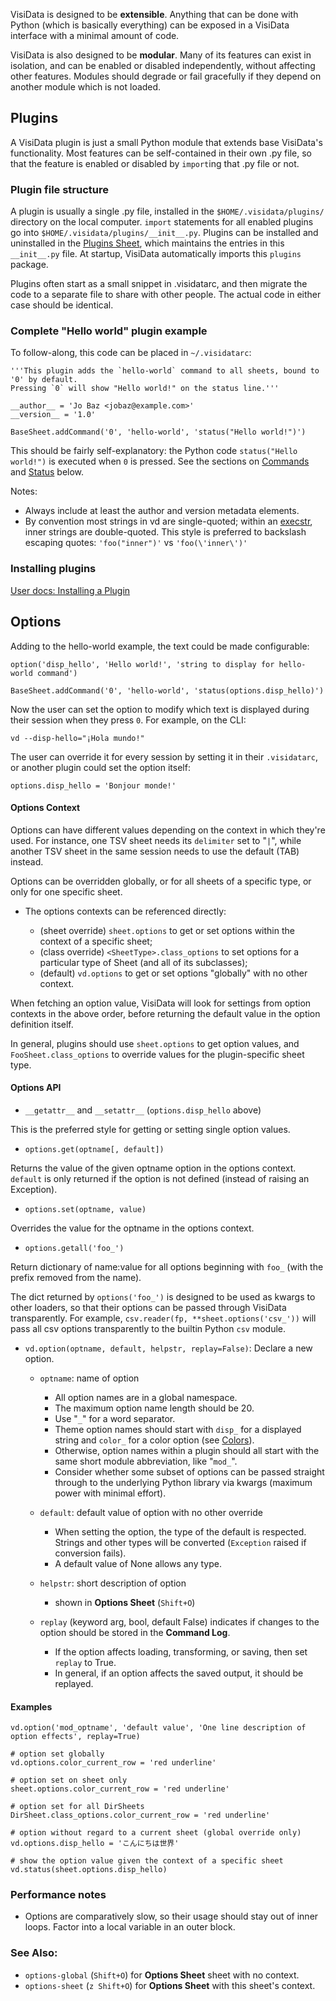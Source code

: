 
VisiData is designed to be **extensible**.
Anything that can be done with Python (which is basically everything) can be exposed in a VisiData interface with a minimal amount of code.

VisiData is also designed to be **modular**.
Many of its features can exist in isolation, and can be enabled or disabled independently, without affecting other features.
Modules should degrade or fail gracefully if they depend on another module which is not loaded.

## Plugins

A VisiData plugin is just a small Python module that extends base VisiData's functionality.
Most features can be self-contained in their own .py file, so that the feature is enabled or disabled by `import`ing that .py file or not.

### Plugin file structure

A plugin is usually a single .py file, installed in the `$HOME/.visidata/plugins/` directory on the local computer.
`import` statements for all enabled plugins go into `$HOME/.visidata/plugins/__init__.py`.
Plugins can be installed and uninstalled in the [Plugins Sheet](), which maintains the entries in this `__init__.py` file.
At startup, VisiData automatically imports this `plugins` package.

Plugins often start as a small snippet in .visidatarc, and then migrate the code to a separate file to share with other people.
The actual code in either case should be identical.

### Complete "Hello world" plugin example

To follow-along, this code can be placed in `~/.visidatarc`:

~~~
'''This plugin adds the `hello-world` command to all sheets, bound to '0' by default.
Pressing `0` will show "Hello world!" on the status line.'''

__author__ = 'Jo Baz <jobaz@example.com>'
__version__ = '1.0'

BaseSheet.addCommand('0', 'hello-world', 'status("Hello world!")')
~~~

This should be fairly self-explanatory: the Python code `status("Hello world!")` is executed when `0` is pressed.
See the sections on [Commands]() and [Status]() below.

Notes:

- Always include at least the author and version metadata elements.
- By convention most strings in vd are single-quoted; within an [execstr](), inner strings are double-quoted.  This style is preferred to backslash escaping quotes: `'foo("inner")'` vs `'foo(\'inner\')'`

### Installing plugins

[User docs: Installing a Plugin](/docs/plugins/)


## Options

Adding to the hello-world example, the text could be made configurable:

~~~
option('disp_hello', 'Hello world!', 'string to display for hello-world command')

BaseSheet.addCommand('0', 'hello-world', 'status(options.disp_hello)')
~~~

Now the user can set the option to modify which text is displayed during their session when they press `0`.  For example, on the CLI:

~~~
vd --disp-hello="¡Hola mundo!"
~~~

The user can override it for every session by setting it in their `.visidatarc`, or another plugin could set the option itself:

~~~
options.disp_hello = 'Bonjour monde!'
~~~

#### Options Context

Options can have different values depending on the context in which they're used.
For instance, one TSV sheet needs its `delimiter` set to "`|`", while another TSV sheet in the same session needs to use the default (TAB) instead.

Options can be overridden globally, or for all sheets of a specific type, or only for one specific sheet.

- The options contexts can be referenced directly:

    - (sheet override) `sheet.options` to get or set options within the context of a specific sheet;
    - (class override) `<SheetType>.class_options` to set options for a particular type of Sheet (and all of its subclasses);
    - (default) `vd.options` to get or set options "globally" with no other context.

When fetching an option value, VisiData will look for settings from option contexts in the above order, before returning the default value in the option definition itself.

In general, plugins should use `sheet.options` to get option values, and `FooSheet.class_options` to override values for the plugin-specific sheet type.

#### Options API

- `__getattr__` and `__setattr__` (`options.disp_hello` above)

This is the preferred style for getting or setting single option values.

- `options.get(optname[, default])`

Returns the value of the given optname option in the options context.  `default` is only returned if the option is not defined (instead of raising an Exception).

- `options.set(optname, value)`

Overrides the value for the optname in the options context.

- `options.getall('foo_')`

Return dictionary of name:value for all options beginning with `foo_` (with the prefix removed from the name).

The dict returned by `options('foo_')` is designed to be used as kwargs to other loaders, so that their options can be passed through VisiData transparently.
For example, `csv.reader(fp, **sheet.options('csv_'))` will pass all csv options transparently to the builtin Python `csv` module.

- `vd.option(optname, default, helpstr, replay=False)`: Declare a new option.
   - `optname`: name of option
        - All option names are in a global namespace.
        - The maximum option name length should be 20.
        - Use "`_`" for a word separator.
        - Theme option names should start with `disp_` for a displayed string and `color_` for a color option (see [Colors]()).
        - Otherwise, option names within a plugin should all start with the same short module abbreviation, like "`mod_`".
        - Consider whether some subset of options can be passed straight through to the underlying Python library via kwargs (maximum power with minimal effort).

   - `default`: default value of option with no other override
        - When setting the option, the type of the default is respected.  Strings and other types will be converted (`Exception` raised if conversion fails).
        - A default value of None allows any type.

   - `helpstr`: short description of option
        - shown in **Options Sheet** (`Shift+O`)

   - `replay` (keyword arg, bool, default False) indicates if changes to the option should be stored in the **Command Log**.
        - If the option affects loading, transforming, or saving, then set `replay` to True.
        - In general, if an option affects the saved output, it should be replayed.

#### Examples

~~~
vd.option('mod_optname', 'default value', 'One line description of option effects', replay=True)

# option set globally
vd.options.color_current_row = 'red underline'

# option set on sheet only
sheet.options.color_current_row = 'red underline'

# option set for all DirSheets
DirSheet.class_options.color_current_row = 'red underline'

# option without regard to a current sheet (global override only)
vd.options.disp_hello = 'こんにちは世界'

# show the option value given the context of a specific sheet
vd.status(sheet.options.disp_hello)
~~~

### Performance notes

- Options are comparatively slow, so their usage should stay out of inner loops.  Factor into a local variable in an outer block.

### See Also:

- `options-global` (`Shift+O`) for **Options Sheet** sheet with no context.
- `options-sheet` (`z Shift+O`) for **Options Sheet** with this sheet's context.
